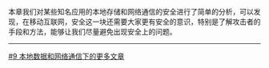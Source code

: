 
本章我们对某些知名应用的本地存储和网络通信的安全进行了简单的分析，可以发现，在移动互联网，安全这一块还需要大家更有安全的意识，特别是了解攻击者的手段和方法，能够让我们尽量避免出现安全上的问题。

***
[#9 本地数据和网络通信下的更多文章](http://security.ios-wiki.com/issue-9/)
